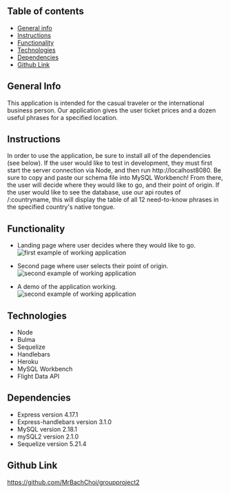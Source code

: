 ## Table of contents

- [General info](#general-info)
- [Instructions](#instructions)
- [Functionality](#functionality)
- [Technologies](#technologies)
- [Dependencies](#dependencies)
- [Github Link](#github-link)

## General Info

This application is intended for the casual traveler or the international business person. Our application gives the user ticket prices and a dozen useful phrases for a specified location.

## Instructions

In order to use the application, be sure to install all of the dependencies (see below). If the user would like to test in development, they must first start the server connection via Node, and then run http://localhost8080. Be sure to copy and paste our schema file into MySQL Workbench! From there, the user will decide where they would like to go, and their point of origin. If the user would like to see the database, use our api routes of /:countryname, this will display the table of all 12 need-to-know phrases in the specified country's native tongue.

## Functionality

- Landing page where user decides where they would like to go.
  ![first example of working application](https://github.com/MrBachChoi/groupproject2/blob/master/img/lang1.png)

- Second page where user selects their point of origin.
  ![second example of working application](https://github.com/MrBachChoi/groupproject2/blob/master/img/lang2.png)

- A demo of the application working.
  ![second example of working application](https://github.com/MrBachChoi/groupproject2/blob/master/img/lang3.png)

## Technologies

- Node
- Bulma
- Sequelize
- Handlebars
- Heroku
- MySQL Workbench
- Flight Data API

## Dependencies

- Express version 4.17.1
- Express-handlebars version 3.1.0
- MySQL version 2.18.1
- mySQL2 version 2.1.0
- Sequelize version 5.21.4

## Github Link

https://github.com/MrBachChoi/groupproject2
